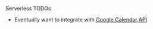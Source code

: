 Serverless TODOs

- Eventually want to integrate with [Google Calendar API](https://developers.google.com/calendar/)
